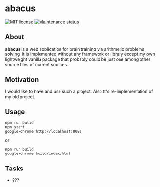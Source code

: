 # abacus

[![MIT license][license-badge]][license-url]
[![Maintenance status][status-badge]][status-url]

## About

**abacus** is a web application for brain training via arithmetic problems solving. It is implemented without any framework or library except my own lightweight vanilla package that probably could be just one among other source files of current sources.

## Motivation

I would like to have and use such a project. Also tt's re-implementation of my old project.

## Usage

```
npm run bulid
npm start
google-chrome http://localhost:8080
```

or

```
npm run build
google-chrome build/index.html
```

## Tasks

- ???

[status-url]: https://github.com/vikian050194/abacus/pulse
[status-badge]: https://img.shields.io/github/last-commit/vikian050194/abacus.svg

[license-url]: https://github.com/vikian050194/abacus/blob/master/LICENSE
[license-badge]: https://img.shields.io/github/license/vikian050194/abacus.svg
